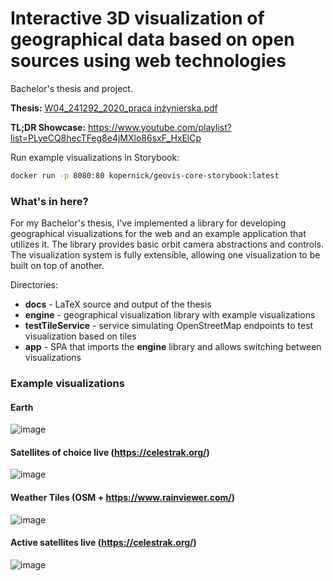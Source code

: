 # Interactive 3D visualization of geographical data based on open sources using web technologies
Bachelor's thesis and project.

**Thesis:** [W04_241292_2020_praca inżynierska.pdf](https://github.com/damiankoper/geovis/blob/master/docs/out/W04_241292_2020_praca%20in%C5%BCynierska.pdf)

**TL;DR Showcase:** https://www.youtube.com/playlist?list=PLyeCQ8hecTFeg8e4jMXlo86sxF_HxElCp

Run example visualizations in Storybook:
```sh
docker run -p 8080:80 kopernick/geovis-core-storybook:latest
```

### What's in here?

For my Bachelor's thesis, I've implemented a library for developing geographical visualizations for the web and an example application that utilizes it. The library provides basic orbit camera abstractions and controls. The visualization system is fully extensible, allowing one visualization to be built on top of another.

Directories:
* **docs** - LaTeX source and output of the thesis
* **engine** - geographical visualization library with example visualizations
* **testTileService** - service simulating OpenStreetMap endpoints to test visualization based on tiles
* **app** - SPA that imports the **engine** library and allows switching between visualizations

### Example visualizations

#### Earth
![image](https://github.com/damiankoper/geovis/assets/28621467/a10b5dea-775e-46ca-bc42-4371842f5b3e)
#### Satellites of choice live (https://celestrak.org/)
![image](https://github.com/damiankoper/geovis/assets/28621467/370e1015-bdc8-4fae-bccf-932538d21343)
#### Weather Tiles (OSM + https://www.rainviewer.com/)
![image](https://github.com/damiankoper/geovis/assets/28621467/a9a9e9d7-9d57-4c0c-8060-9872cbe3c99d)
#### Active satellites live (https://celestrak.org/)
![image](https://github.com/damiankoper/geovis/assets/28621467/69efb3b1-5ab7-40ec-8498-26d03a3d5943)

